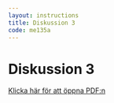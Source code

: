 ```yaml
---
layout: instructions
title: Diskussion 3
code: me135a
---
```


# Diskussion 3

[Klicka här för att öppna PDF:n](/assets/pdf/me153a_me135a_web_mobile_ux.pdf)
